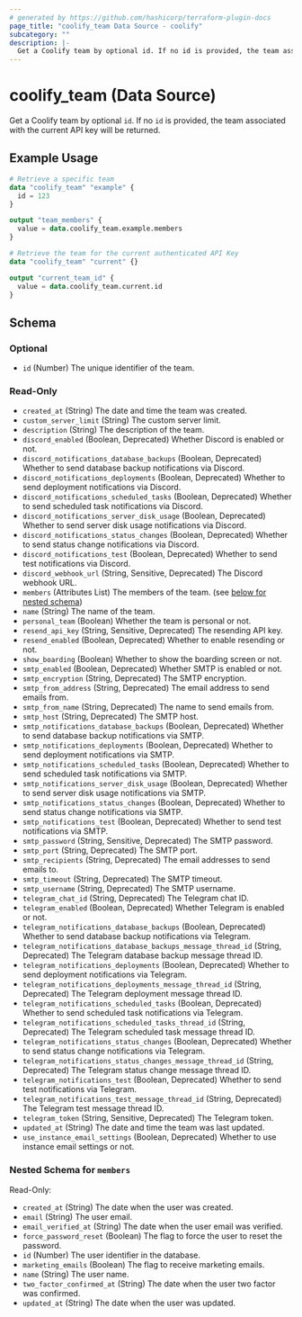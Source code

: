 ```yaml
---
# generated by https://github.com/hashicorp/terraform-plugin-docs
page_title: "coolify_team Data Source - coolify"
subcategory: ""
description: |-
  Get a Coolify team by optional id. If no id is provided, the team associated with the current API key will be returned.
---
```


# coolify_team (Data Source)

Get a Coolify team by optional `id`. If no `id` is provided, the team associated with the current API key will be returned.

## Example Usage

```terraform
# Retrieve a specific team
data "coolify_team" "example" {
  id = 123
}

output "team_members" {
  value = data.coolify_team.example.members
}

# Retrieve the team for the current authenticated API Key
data "coolify_team" "current" {}

output "current_team_id" {
  value = data.coolify_team.current.id
}
```

<!-- schema generated by tfplugindocs -->
## Schema

### Optional

- `id` (Number) The unique identifier of the team.

### Read-Only

- `created_at` (String) The date and time the team was created.
- `custom_server_limit` (String) The custom server limit.
- `description` (String) The description of the team.
- `discord_enabled` (Boolean, Deprecated) Whether Discord is enabled or not.
- `discord_notifications_database_backups` (Boolean, Deprecated) Whether to send database backup notifications via Discord.
- `discord_notifications_deployments` (Boolean, Deprecated) Whether to send deployment notifications via Discord.
- `discord_notifications_scheduled_tasks` (Boolean, Deprecated) Whether to send scheduled task notifications via Discord.
- `discord_notifications_server_disk_usage` (Boolean, Deprecated) Whether to send server disk usage notifications via Discord.
- `discord_notifications_status_changes` (Boolean, Deprecated) Whether to send status change notifications via Discord.
- `discord_notifications_test` (Boolean, Deprecated) Whether to send test notifications via Discord.
- `discord_webhook_url` (String, Sensitive, Deprecated) The Discord webhook URL.
- `members` (Attributes List) The members of the team. (see [below for nested schema](#nestedatt--members))
- `name` (String) The name of the team.
- `personal_team` (Boolean) Whether the team is personal or not.
- `resend_api_key` (String, Sensitive, Deprecated) The resending API key.
- `resend_enabled` (Boolean, Deprecated) Whether to enable resending or not.
- `show_boarding` (Boolean) Whether to show the boarding screen or not.
- `smtp_enabled` (Boolean, Deprecated) Whether SMTP is enabled or not.
- `smtp_encryption` (String, Deprecated) The SMTP encryption.
- `smtp_from_address` (String, Deprecated) The email address to send emails from.
- `smtp_from_name` (String, Deprecated) The name to send emails from.
- `smtp_host` (String, Deprecated) The SMTP host.
- `smtp_notifications_database_backups` (Boolean, Deprecated) Whether to send database backup notifications via SMTP.
- `smtp_notifications_deployments` (Boolean, Deprecated) Whether to send deployment notifications via SMTP.
- `smtp_notifications_scheduled_tasks` (Boolean, Deprecated) Whether to send scheduled task notifications via SMTP.
- `smtp_notifications_server_disk_usage` (Boolean, Deprecated) Whether to send server disk usage notifications via SMTP.
- `smtp_notifications_status_changes` (Boolean, Deprecated) Whether to send status change notifications via SMTP.
- `smtp_notifications_test` (Boolean, Deprecated) Whether to send test notifications via SMTP.
- `smtp_password` (String, Sensitive, Deprecated) The SMTP password.
- `smtp_port` (String, Deprecated) The SMTP port.
- `smtp_recipients` (String, Deprecated) The email addresses to send emails to.
- `smtp_timeout` (String, Deprecated) The SMTP timeout.
- `smtp_username` (String, Deprecated) The SMTP username.
- `telegram_chat_id` (String, Deprecated) The Telegram chat ID.
- `telegram_enabled` (Boolean, Deprecated) Whether Telegram is enabled or not.
- `telegram_notifications_database_backups` (Boolean, Deprecated) Whether to send database backup notifications via Telegram.
- `telegram_notifications_database_backups_message_thread_id` (String, Deprecated) The Telegram database backup message thread ID.
- `telegram_notifications_deployments` (Boolean, Deprecated) Whether to send deployment notifications via Telegram.
- `telegram_notifications_deployments_message_thread_id` (String, Deprecated) The Telegram deployment message thread ID.
- `telegram_notifications_scheduled_tasks` (Boolean, Deprecated) Whether to send scheduled task notifications via Telegram.
- `telegram_notifications_scheduled_tasks_thread_id` (String, Deprecated) The Telegram scheduled task message thread ID.
- `telegram_notifications_status_changes` (Boolean, Deprecated) Whether to send status change notifications via Telegram.
- `telegram_notifications_status_changes_message_thread_id` (String, Deprecated) The Telegram status change message thread ID.
- `telegram_notifications_test` (Boolean, Deprecated) Whether to send test notifications via Telegram.
- `telegram_notifications_test_message_thread_id` (String, Deprecated) The Telegram test message thread ID.
- `telegram_token` (String, Sensitive, Deprecated) The Telegram token.
- `updated_at` (String) The date and time the team was last updated.
- `use_instance_email_settings` (Boolean, Deprecated) Whether to use instance email settings or not.

<a id="nestedatt--members"></a>
### Nested Schema for `members`

Read-Only:

- `created_at` (String) The date when the user was created.
- `email` (String) The user email.
- `email_verified_at` (String) The date when the user email was verified.
- `force_password_reset` (Boolean) The flag to force the user to reset the password.
- `id` (Number) The user identifier in the database.
- `marketing_emails` (Boolean) The flag to receive marketing emails.
- `name` (String) The user name.
- `two_factor_confirmed_at` (String) The date when the user two factor was confirmed.
- `updated_at` (String) The date when the user was updated.
